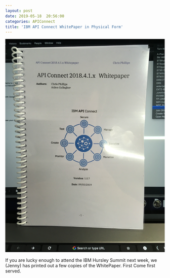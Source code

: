 ```yaml
---
layout: post
date: 2019-05-18  20:56:00
categories: APIConnect
title: 'IBM API Connect WhitePaper in Physical Form'
---
```


![image](/images/2019-05-18-WHITEpaper.jpg)

If you are lucky enough to attend the IBM Hursley Summit next week, we (Jenny) has printed out a few copies of the WhitePaper. First Come first served.
